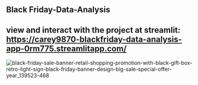 ## Black Friday-Data-Analysis

## view and interact with the project at streamlit: https://carey9870-blackfriday-data-analysis-app-0rm775.streamlitapp.com/


![black-friday-sale-banner-retail-shopping-promotion-with-black-gift-box-retro-light-sign-black-friday-banner-design-big-sale-special-offer-year_139523-468](https://user-images.githubusercontent.com/100701309/190608906-5c1cc7ab-c194-4f4f-981c-c047bbeade18.jpg)
